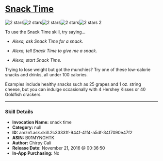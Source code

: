 # [Snack Time](http://alexa.amazon.com/#skills/amzn1.ask.skill.2c33331f-944f-41f4-a5df-34f7090e47f2)
![2 stars](../../images/ic_star_black_18dp_1x.png)![2 stars](../../images/ic_star_black_18dp_1x.png)![2 stars](../../images/ic_star_border_black_18dp_1x.png)![2 stars](../../images/ic_star_border_black_18dp_1x.png)![2 stars](../../images/ic_star_border_black_18dp_1x.png) 2

To use the Snack Time skill, try saying...

* *Alexa, ask Snack Time for a snack.*

* *Alexa, tell Snack Time to give me a snack.*

* *Alexa, start Snack Time.*

Trying to lose weight but got the munchies? Try one of these low-calorie snacks and drinks, all under 100 calories. 

Examples include healthy snacks such as 25 grapes and 1 oz. string cheese, but you can indulge occasionally with 4 Hershey Kisses or 40 Goldfish crackers.

***

### Skill Details

* **Invocation Name:** snack time
* **Category:** null
* **ID:** amzn1.ask.skill.2c33331f-944f-41f4-a5df-34f7090e47f2
* **ASIN:** B01MYNGHTK
* **Author:** Chirpy Cali
* **Release Date:** November 21, 2016 @ 00:36:50
* **In-App Purchasing:** No
